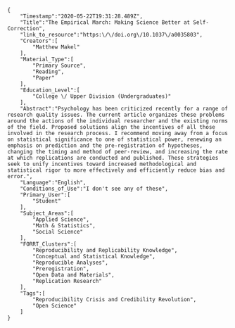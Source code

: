 
    {
        "Timestamp":"2020-05-22T19:31:28.489Z",
        "Title":"The Empirical March: Making Science Better at Self-Correction",
        "link_to_resource":"https:\/\/doi.org\/10.1037\/a0035803",
        "Creators":[
            "Matthew Makel"
        ],
        "Material_Type":[
            "Primary Source",
            "Reading",
            "Paper"
        ],
        "Education_Level":[
            "College \/ Upper Division (Undergraduates)"
        ],
        "Abstract":"Psychology has been criticized recently for a range of research quality issues. The current article organizes these problems around the actions of the individual researcher and the existing norms of the field. Proposed solutions align the incentives of all those involved in the research process. I recommend moving away from a focus on statistical significance to one of statistical power, renewing an emphasis on prediction and the pre-registration of hypotheses, changing the timing and method of peer-review, and increasing the rate at which replications are conducted and published. These strategies seek to unify incentives toward increased methodological and statistical rigor to more effectively and efficiently reduce bias and error.",
        "Language":"English",
        "Conditions_of_Use":"I don't see any of these",
        "Primary_User":[
            "Student"
        ],
        "Subject_Areas":[
            "Applied Science",
            "Math & Statistics",
            "Social Science"
        ],
        "FORRT_Clusters":[
            "Reproducibility and Replicability Knowledge",
            "Conceptual and Statistical Knowledge",
            "Reproducible Analyses",
            "Preregistration",
            "Open Data and Materials",
            "Replication Research"
        ],
        "Tags":[
            "Reproducibility Crisis and Credibility Revolution",
            "Open Science"
        ]
    }
